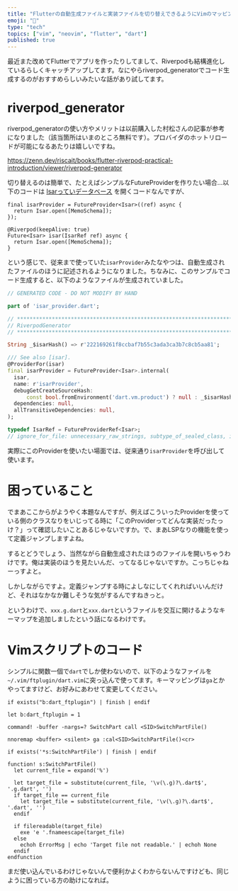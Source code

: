 ```yaml
---
title: "Flutterの自動生成ファイルと実装ファイルを切り替えできるようにVimのマッピングを設定した"
emoji: "🎼"
type: "tech"
topics: ["vim", "neovim", "flutter", "dart"]
published: true
---
```


最近また改めてFlutterでアプリを作ったりしてまして、Riverpodも結構進化しているらしくキャッチアップしてます。なにやらriverpod_generatorでコード生成するのがおすすめらしいみたいな話があり試してます。

# riverpod_generator

riverpod_generatorの使い方やメリットは以前購入した村松さんの記事が参考になりました（該当箇所はいまのところ無料です）。プロバイダのホットリロードが可能になるあたりは嬉しいですね。

https://zenn.dev/riscait/books/flutter-riverpod-practical-introduction/viewer/riverpod-generator


切り替えるのは簡単で、たとえばシンプルなFutureProviderを作りたい場合…以下のコードは [Isarっていデータベース](https://isar.dev/ja/) を開くコードなんですが、

```dart: Before
final isarProvider = FutureProvider<Isar>((ref) async {
  return Isar.open([MemoSchema]);
});
```

```dart: After
@Riverpod(keepAlive: true)
Future<Isar> isar(IsarRef ref) async {
  return Isar.open([MemoSchema]);
}
```

という感じで、従来まで使っていた`isarProvider`みたなやつは、自動生成されたファイルのほうに記述されるようになりました。ちなみに、このサンプルでコード生成すると、以下のようなファイルが生成されていました。

```dart
// GENERATED CODE - DO NOT MODIFY BY HAND

part of 'isar_provider.dart';

// **************************************************************************
// RiverpodGenerator
// **************************************************************************

String _$isarHash() => r'222169261f8ccbaf7b55c3ada3ca3b7c8cb5aa81';

/// See also [isar].
@ProviderFor(isar)
final isarProvider = FutureProvider<Isar>.internal(
  isar,
  name: r'isarProvider',
  debugGetCreateSourceHash:
      const bool.fromEnvironment('dart.vm.product') ? null : _$isarHash,
  dependencies: null,
  allTransitiveDependencies: null,
);

typedef IsarRef = FutureProviderRef<Isar>;
// ignore_for_file: unnecessary_raw_strings, subtype_of_sealed_class, invalid_use_of_internal_member, do_not_use_environment, prefer_const_constructors, public_member_api_docs, avoid_private_typedef_functions
```

実際にこのProviderを使いたい場面では、従来通り`isarProvider`を呼び出して使います。

# 困っていること

でまあここからがようやく本題なんですが、例えばこういったProviderを使っている側のクラスなりをいじってる時に「このProviderってどんな実装だったっけ？」って確認したいことあるじゃないですか。で、まあLSPなりの機能を使って定義ジャンプしますよね。

するとどうでしょう、当然ながら自動生成されたほうのファイルを開いちゃうわけです。俺は実装のほうを見たいんだ、ってなるじゃないですか。こっちじゃねーっすよと。

しかしながらですよ。定義ジャンプする時によしなにしてくれればいいんだけど、それはなかなか難しそうな気がするんですねきっと。

というわけで、`xxx.g.dart`と`xxx.dart`というファイルを交互に開けるようなキーマップを追加しましたという話になるわけです。

# Vimスクリプトのコード

シンプルに関数一個で`dart`でしか使わないので、以下のようなファイルを`~/.vim/ftplugin/dart.vim`に突っ込んで使ってます。キーマッピングは`ga`とかやってますけど、お好みにあわせて変更してください。

```vim: ~/.vim/ftplugin/dart.vim
if exists("b:dart_ftplugin") | finish | endif

let b:dart_ftplugin = 1

command! -buffer -nargs=? SwitchPart call <SID>SwitchPartFile()

nnoremap <buffer> <silent> ga :cal<SID>SwitchPartFile()<cr>

if exists('*s:SwitchPartFile') | finish | endif

function! s:SwitchPartFile()
  let current_file = expand('%')

  let target_file = substitute(current_file, '\v(\.g)?\.dart$', '.g.dart', '')
  if target_file == current_file
    let target_file = substitute(current_file, '\v(\.g)?\.dart$', '.dart', '')
  endif

  if filereadable(target_file)
    exe 'e '.fnameescape(target_file)
  else
    echoh ErrorMsg | echo 'Target file not readable.' | echoh None
  endif
endfunction
```

まだ使い込んでいるわけじゃないんで便利かよくわからないんですけども、同じように困っている方の助けになれば。

